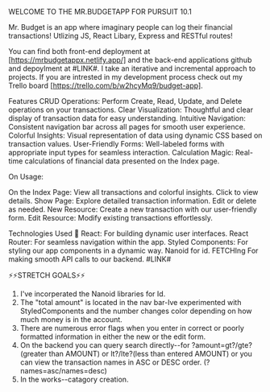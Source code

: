 WELCOME TO THE MR.BUDGETAPP FOR PURSUIT 10.1


Mr. Budget is an app where imaginary people can log their financial transactions! Utlizing JS, React Libary, Express and RESTful routes!

You can find both front-end deployment at [https://mrbudgetappx.netlify.app/] and the back-end applications github and depoylment at #LINK#. 
I take an iterative and incremental approach to projects. If you are intrested in my development process check out my Trello board [https://trello.com/b/w2hcyMq9/budget-app].

Features
CRUD Operations: Perform Create, Read, Update, and Delete operations on your transactions.
Clear Visualization: Thoughtful and clear display of transaction data for easy understanding.
Intuitive Navigation: Consistent navigation bar across all pages for smooth user experience.
Colorful Insights: Visual representation of data using dynamic CSS based on transaction values.
User-Friendly Forms: Well-labeled forms with appropriate input types for seamless interaction.
Calculation Magic: Real-time calculations of financial data presented on the Index page.

On Usage:

On the Index Page: View all transactions and colorful insights. Click to view details.
Show Page: Explore detailed transaction information. Edit or delete as needed.
New Resource: Create a new transaction with our user-friendly form.
Edit Resource: Modify existing transactions effortlessly.


Technologies Used 🚀
React: For building dynamic user interfaces.
React Router: For seamless navigation within the app.
Styled Components: For styling our app components in a dynamic way.
Nanoid for id.
FETCHIng For making smooth API calls to our backend.  #LINK#


⚡️⚡️STRETCH GOALS⚡️⚡️

1. I've incorperated the Nanoid libraries for Id.
2. The "total amount" is located in the nav bar-Ive experimented with StyledComponents and the number changes color depending on how much money is in the account. 
3. There are numerous error flags when you enter in correct or poorly formatted information in either the new or the edit form.
4. On the backend you can query search directly--for ?amount=gt?/gte?(greater than AMOUNT) or lt?/lte?(less than entered AMOUNT) or you can view the transaction names in ASC or DESC order. (?names=asc/names=desc)
5. In the works--catagory creation. 